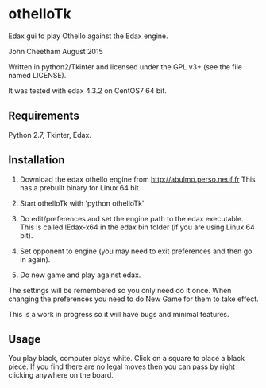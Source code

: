 # othelloTk
Edax gui to play Othello against the Edax engine.

John Cheetham August 2015

Written in python2/Tkinter and licensed under the GPL v3+
(see the file named LICENSE).

It was tested with edax 4.3.2 on CentOS7 64 bit.

Requirements
------------
Python 2.7, Tkinter, Edax.

Installation
------------
 1. Download the edax othello engine from http://abulmo.perso.neuf.fr
    This has a prebuilt binary for Linux 64 bit.

 2. Start othelloTk with 'python othelloTk'

 3. Do edit/preferences and set the engine path to the edax executable.
    This is called lEdax-x64 in the edax bin folder (if you are using
    Linux 64 bit).

 4. Set opponent to engine (you may need to exit preferences and then
    go in again).

 5. Do new game and play against edax.

The settings will be remembered so you only need do it once.
When changing the preferences you need to do New Game for them to
take effect.

This is a work in progress so it will have bugs and minimal features.

Usage
-----
You play black, computer plays white.
Click on a square to place a black piece.
If you find there are no legal moves then you can pass by right
clicking anywhere on the board. 

